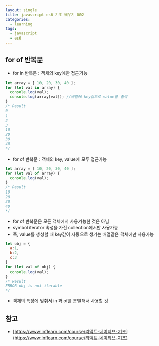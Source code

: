 ```yaml
---
layout: single
title: javascript es6 기초 배우기 002
categories: 
  - learning
tags:
  - javascript
  - es6
---
```


## for of 반복문

- for in 반복문 : 객체의 key에만 접근가능

~~~javascript
let array = [ 10, 20, 30, 40 ];
for (let val in array) {
  console.log(val);
  console.log(array[val]); //배열에 key값으로 value를 출력
}
/* Result
0
1
2
3
10
20
30
40
*/
~~~

- for of 반복문 : 객체의 key, value에 모두 접근가능

~~~javascript
let array = [ 10, 20, 30, 40 ];
for (let val of array) {
  console.log(val);
}
/* Result
10
20
30
40
*/
~~~

- for of 반복문은 모든 객체에서 사용가능한 것은 아님
- symbol iterator 속성을 가진 collection에서만 사용가능
- 즉, value를 생성할 때 key값이 자동으로 생기는 배열같은 객체에만 사용가능

~~~javascript
let obj = { 
  a:1,
  b:2,
  c:3
}
for (let val of obj) {
  console.log(val);
}
/* Result
ERROR obj is not iterable
*/
~~~

- 객체의 특성에 맞춰서 in 과 of를 분별해서 사용할 것

## 참고
- [https://www.inflearn.com/course/리액트-네이티브-기초](https://www.inflearn.com/course/리액트-네이티브-기초)